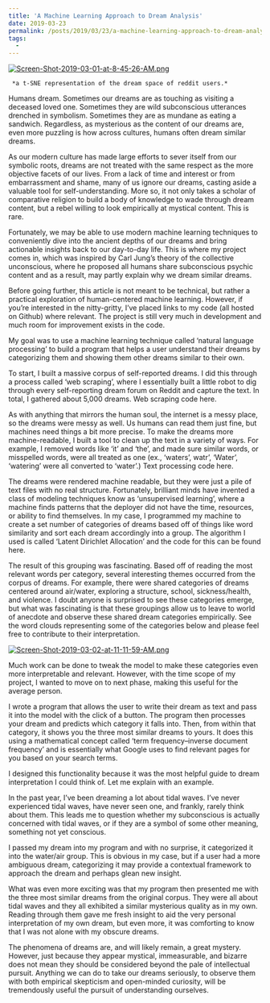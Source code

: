 ```yaml
---
title: 'A Machine Learning Approach to Dream Analysis'
date: 2019-03-23
permalink: /posts/2019/03/23/a-machine-learning-approach-to-dream-analysis/
tags:
  -
---
```

[![Screen-Shot-2019-03-01-at-8-45-26-AM.png](https://i.postimg.cc/yNtQ2FQ6/Screen-Shot-2019-03-01-at-8-45-26-AM.png)](https://postimg.cc/06G0wJ1h)
 
     *a t-SNE representation of the dream space of reddit users.*

Humans dream. Sometimes our dreams are as touching as visiting a deceased loved one. Sometimes they are wild subconscious utterances drenched in symbolism. Sometimes they are as mundane as eating a sandwich. Regardless, as mysterious as the content of our dreams are, even more puzzling is how across cultures, humans often dream similar dreams.

As our modern culture has made large efforts to sever itself from our symbolic roots, dreams are not treated with the same respect as the more objective facets of our lives. From a lack of time and interest or from embarrassment and shame, many of us ignore our dreams, casting aside a valuable tool for self-understanding. More so, it not only takes a scholar of comparative religion to build a body of knowledge to wade through dream content, but a rebel willing to look empirically at mystical content. This is rare.

Fortunately, we may be able to use modern machine learning techniques to conveniently dive into the ancient depths of our dreams and bring actionable insights back to our day-to-day life. This is where my project comes in, which was inspired by Carl Jung’s theory of the collective unconscious, where he proposed all humans share subconscious psychic content and as a result, may partly explain why we dream similar dreams.

Before going further, this article is not meant to be technical, but rather a practical exploration of human-centered machine learning. However, if you’re interested in the nitty-gritty, I’ve placed links to my code (all hosted on Github) where relevant. The project is still very much in development and much room for improvement exists in the code.

My goal was to use a machine learning technique called ‘natural language processing’ to build a program that helps a user understand their dreams by categorizing them and showing them other dreams similar to their own.

To start, I built a massive corpus of self-reported dreams. I did this through a process called ‘web scraping’, where I essentially built a little robot to dig through every self-reporting dream forum on Reddit and capture the text. In total, I gathered about 5,000 dreams. Web scraping code here.

As with anything that mirrors the human soul, the internet is a messy place, so the dreams were messy as well. Us humans can read them just fine, but machines need things a bit more precise. To make the dreams more machine-readable, I built a tool to clean up the text in a variety of ways. For example, I removed words like ‘it’ and ‘the’, and made sure similar words, or misspelled words, were all treated as one (ex., ‘waters’, watr’, ‘Water’, ‘watering’ were all converted to ‘water’.) Text processing code here.

The dreams were rendered machine readable, but they were just a pile of text files with no real structure. Fortunately, brilliant minds have invented a class of modeling techniques know as ‘unsupervised learning’, where a machine finds patterns that the deployer did not have the time, resources, or ability to find themselves. In my case, I programmed my machine to create a set number of categories of dreams based off of things like word similarity and sort each dream accordingly into a group. The algorithm I used is called ‘Latent Dirichlet Allocation’ and the code for this can be found here.

The result of this grouping was fascinating. Based off of reading the most relevant words per category, several interesting themes occurred from the corpus of dreams. For example, there were shared categories of dreams centered around air/water, exploring a structure, school, sickness/health, and violence. I doubt anyone is surprised to see these categories emerge, but what was fascinating is that these groupings allow us to leave to world of anecdote and observe these shared dream categories empirically. See the word clouds representing some of the categories below and please feel free to contribute to their interpretation.

[![Screen-Shot-2019-03-02-at-11-11-59-AM.png](https://i.postimg.cc/6Qq6MNgJ/Screen-Shot-2019-03-02-at-11-11-59-AM.png)](https://postimg.cc/XZM0vtnQ)

Much work can be done to tweak the model to make these categories even more interpretable and relevant. However, with the time scope of my project, I wanted to move on to next phase, making this useful for the average person.

I wrote a program that allows the user to write their dream as text and pass it into the model with the click of a button. The program then processes your dream and predicts which category it falls into. Then, from within that category, it shows you the three most similar dreams to yours. It does this using a mathematical concept called ‘term frequency–inverse document frequency’ and is essentially what Google uses to find relevant pages for you based on your search terms.

I designed this functionality because it was the most helpful guide to dream interpretation I could think of. Let me explain with an example.

In the past year, I’ve been dreaming a lot about tidal waves. I’ve never experienced tidal waves, have never seen one, and frankly, rarely think about them. This leads me to question whether my subconscious is actually concerned with tidal waves, or if they are a symbol of some other meaning, something not yet conscious.

I passed my dream into my program and with no surprise, it categorized it into the water/air group. This is obvious in my case, but if a user had a more ambiguous dream, categorizing it may provide a contextual framework to approach the dream and perhaps glean new insight.

What was even more exciting was that my program then presented me with the three most similar dreams from the original corpus. They were all about tidal waves and they all exhibited a similar mysterious quality as in my own. Reading through them gave me fresh insight to aid the very personal interpretation of my own dream, but even more, it was comforting to know that I was not alone with my obscure dreams.

The phenomena of dreams are, and will likely remain, a great mystery. However, just because they appear mystical, immeasurable, and bizarre does not mean they should be considered beyond the pale of intellectual pursuit. Anything we can do to take our dreams seriously, to observe them with both empirical skepticism and open-minded curiosity, will be tremendously useful the pursuit of understanding ourselves.
